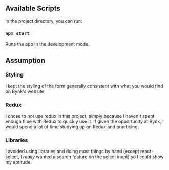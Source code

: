 
## Available Scripts

In the project directory, you can run:

### `npm start`

Runs the app in the development mode.

## Assumption

### Styling

I kept the styling of the form generally consistent with what you would find on Bynk's website

### Redux

I chose to not use redux in this project, simply because I haven't spent enough time with Redux to quickly use it. If given the opportunity at Bynk, I would spend a lot of time studying up on Redux and practicing.

### Libraries

I avoided using libraries and doing most things by hand (except react-select, I _really_ wanted a search feature on the select inupt) so I could show my aptitude.
